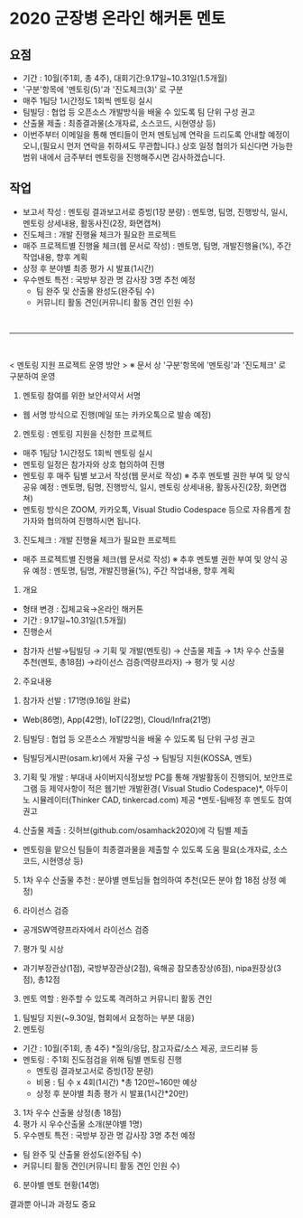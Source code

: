 # 2020 군장병 온라인 해커톤 멘토

## 요점
 - 기간 : 10월(주1회, 총 4주), 대회기간:9.17일~10.31일(1.5개월)
 - '구분'항목에 '멘토링(5)'과 '진도체크(3)' 로 구분
 - 매주 1팀당 1시간정도 1회씩 멘토링 실시
 - 팀빌딩 : 협업 등 오픈소스 개발방식을 배울 수 있도록 팀 단위 구성 권고
 - 산출물 제출 : 최종결과물(소개자료, 소스코드, 시현영상 등)
 - 이번주부터 이메일을 통해 멘티들이 먼저 멘토님께 연락을 드리도록 안내할 예정이오니,(필요시 먼저 연락을 취하셔도 무관합니다.) 상호 일정 협의가 되신다면 가능한 범위 내에서 금주부터 멘토링을 진행해주시면 감사하겠습니다.

## 작업
 - 보고서 작성 : 멘토링 결과보고서로 증빙(1장 분량) : 멘토명, 팀명, 진행방식, 일시, 멘토링 상세내용, 활동사진(2장, 화면캡쳐)
 - 진도체크 : 개발 진행율 체크가 필요한 프로젝트
 - 매주 프로젝트별 진행율 체크(웹 문서로 작성) : 멘토명, 팀명, 개발진행율(%), 주간 작업내용, 향후 계획
 - 상정 후 분야별 최종 평가 시 발표(1시간)
 - 우수멘토 특전 : 국방부 장관 명 감사장 3명 추천 예정
   - 팀 완주 및 산출물 완성도(완주팀 수)
   - 커뮤니티 활동 견인(커뮤니티 활동 견인 인원 수)

<br>

------

<br>

< 멘토링 지원 프로젝트 운영 방안 >
※ 문서 상 '구분'항목에 '멘토링'과 '진도체크' 로 구분하여 운영

1) 멘토링 참여를 위한 보안서약서 서명
- 웹 서명 방식으로 진행(메일 또는 카카오톡으로 발송 예정)

2) 멘토링 : 멘토링 지원을 신청한 프로젝트
- 매주 1팀당 1시간정도 1회씩 멘토링 실시
- 멘토링 일정은 참가자와 상호 협의하여 진행
- 멘토링 후 매주 팀별 보고서 작성(웹 문서로 작성) ※ 추후 멘토별 권한 부여 및 양식 공유 예정
  : 멘토명, 팀명, 진행방식, 일시, 멘토링 상세내용, 활동사진(2장, 화면캡쳐)
- 멘토링 방식은 ZOOM, 카카오톡, Visual Studio Codespace 등으로 자유롭게 참가자와 협의하여 진행하시면 됩니다.

3) 진도체크 : 개발 진행율 체크가 필요한 프로젝트
- 매주 프로젝트별 진행율 체크(웹 문서로 작성) ※ 추후 멘토별 권한 부여 및 양식 공유 예정
  : 멘토명, 팀명, 개발진행율(%), 주간 작업내용, 향후 계획
  

1. 개요
 - 형태 변경 : 집체교육→온라인 해커톤
 - 기간 : 9.17일~10.31일(1.5개월)
 - 진행순서 
 * 참가자 선발→팀빌딩 → 기획 및 개발(멘토링)  → 산출물 제출 → 1차 우수 산출물 추천(멘토, 총18점) →라이선스 검증(역량프라자) → 평가 및 시상

2. 주요내용
 1) 참가자 선발 : 171명(9.16일 완료)
   * Web(86명), App(42명), IoT(22명), Cloud/Infra(21명)

 2) 팀빌딩 : 협업 등 오픈소스 개발방식을 배울 수 있도록 팀 단위 구성 권고
   * 팀빌딩게시판(osam.kr)에서 자율 구성 → 팀빌딩 지원(KOSSA, 멘토) 

 3) 기획 및 개발 : 부대내 사이버지식정보방 PC를 통해 개발활동이 진행되어, 보안프로그램 등 제약사항이 적은 웹기반 개발환경( Visual Studio Codespace)*, 아두이노 시뮬레이터(Thinker CAD, tinkercad.com) 제공
*멘토-팀배정 후 멘토도 참여 권고

4) 산출물 제출 : 깃허브(github.com/osamhack2020)에 각 팀별 제출
* 멘토링을 맡으신 팀들이 최종결과물을 제출할 수 있도록 도움 필요(소개자료, 소스코드, 시현영상 등)

5) 1차 우수 산출물 추천 : 분야별 멘토님들 협의하여 추천(모든 분야 합 18점 상정 예정)

6) 라이선스 검증
 - 공개SW역량프라자에서 라이선스 검증

7) 평가 및 시상
 - 과기부장관상(1점), 국방부장관상(2점), 육해공 참모총장상(6점), nipa원장상(3점), 총12점 

3. 멘토 역할 : 완주할 수 있도록 격려하고 커뮤니티 활동 견인
 1) 팀빌딩 지원(~9.30일, 협회에서 요청하는 부분 대응)
 2) 멘토링
 - 기간 : 10월(주1회, 총 4주) 
  *질의/응답, 참고자료/소스 제공, 코드리뷰 등  
 - 멘토링 : 주1회 진도점검을 위해 팀별 멘토링 진행
   * 멘토링 결과보고서로 증빙(1장 분량)
   * 비용 : 팀 수 x 4회(1시간) *총 120만~160만 예상 
   * 상정 후 분야별 최종 평가 시 발표(1시간*20만) 
 3) 1차 우수 산출물 상정(총 18점)
 4) 평가 시 우수산출물 소개(분야별 1명)
 5) 우수멘토 특전 : 국방부 장관 명 감사장 3명 추천 예정
  - 팀 완주 및 산출물 완성도(완주팀 수)
  - 커뮤니티 활동 견인(커뮤니티 활동 견인 인원 수)
 6) 분야별 멘토 현황(14명)
 
 결과뿐 아니과 과정도 중요
